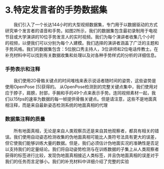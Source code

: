 # 3.特定发言者的手势数据集

&emsp;&emsp;我们引入了一个长达144小时的大型视频数据集，专门用于以数据驱动的方式研究单个发言者的语音和手势。如图2所示，我们的数据集包含最初录制用于电视节目或大学演讲的10位手势发言人的实时视频。我们为每个演讲者收集几个小时的视频，以便我们可以分别为每个人建模。我们选择的演讲者涵盖了广泛的主题和手势风格。我们的数据集包含：5位脱口秀主持人，3位讲师和2位电话传教士。在补充材料中可以找到有关数据收集和处理以及对各种手势样式的分析的详细信息。

### 手势表示和注释
&emsp;&emsp;我们使用2D骨骼关键点的时间堆栈来表示说话者随时间的姿势，这些姿势是使用OpenPose [5]获得的。
从OpenPose检测到的完整关键点集中，我们使用对应于脖子，肩膀，肘部，手腕和手的49个点来表示手势。连同视频素材一起，我们以15fps的速率为数据的每一帧提供骨骼关键点。但是请注意，这些不是地面真相注释，而是来自最新姿态检测系统的地面真相的代理


### 数据集注释的质量
&emsp;&emsp;所有地面真相，无论是来自人类观察员还是来自其他观察者，都具有相关的错误。我们使用自动姿态检测收集的伪地面真相可能比人类符号法具有更大的误差，但它使我们能够训练大量的数据。但是，我们必须估计伪地面实况的准确性是否足以支持我们的定量结论。我们将自动姿势检测与在训练数据的子集上从人类观察者获得的标签进行比较，发现伪地面真相接近人类标签，并且伪地面真相的误差对于我们的任务而言足够小。我们的补充材料中详细介绍了完整的实验
